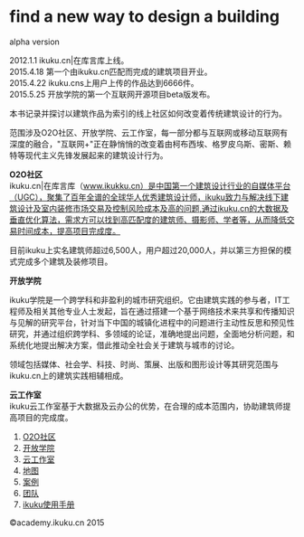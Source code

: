 find a new way to design a building 
========
alpha version  

2012.1.1 ikuku.cn|在库言库上线。  
2015.4.18 第一个由ikuku.cn匹配而完成的建筑项目开业。  
2015.4.22 ikuku.cns上用户上传的作品达到6666件。     
2015.5.25 开放学院的第一个互联网开源项目beta版发布。


本书记录并探讨以建筑作品为索引的线上社区如何改变着传统建筑设计的行为。

范围涉及O2O社区、开放学院、云工作室，每一部分都与互联网或移动互联网有深度的融合，"互联网+"正在静悄悄的改变着由柯布西埃、格罗皮乌斯、密斯、赖特等现代主义先锋发展起来的建筑设计行为。


**O2O社区**  
ikuku.cn|在库言库（www.ikukku.cn）是中国第一个建筑设计行业的自媒体平台（UGC），聚集了百年全谱的全球华人优秀建筑设计师，ikuku致力与解决线下建筑设计及室内装修市场交易及控制风险成本及高的问题,通过ikuku.cn的大数据及垂直优化算法，需求方可以找到高匹配度的建筑师、摄影师、学者等，从而降低交易时间成本，提高项目完成度。

目前ikuku上实名建筑师超过6,500人，用户超过20,000人，并以第三方担保的模式完成多个建筑及装修项目。

**开放学院**  

ikuku学院是一个跨学科和非盈利的城市研究组织。它由建筑实践的参与者，IT工程师及相关其他专业人士发起，旨在通过搭建一个基于网络技术来共享和传播知识与见解的研究平台，针对当下中国的城镇化进程中的问题进行主动性反思和预见性研究，并通过组织跨学科、多领域的论证，准确地提出问题，全面地分析问题，和系统化地提出解决方案，借此推动全社会关于建筑与城市的讨论。

领域包括媒体、社会学、科技、时尚、策展、出版和图形设计等其研究范围与ikuku.cn上的建筑实践相辅相成。

**云工作室**  
ikuku云工作室基于大数据及云办公的优势，在合理的成本范围内，协助建筑师提高项目的完成度。


1. [O2O社区](o2o_sn.md)  
2. [开放学院](academy.md)   
3. [云工作室](studio.md)     
5. [地图](http://www.ikuku.cn/map.php)  
6. [案例](cases.md)
7. [团队](team.md)
6. [ikuku使用手册](guide.md)


&copy;academy.ikuku.cn 2015
 
